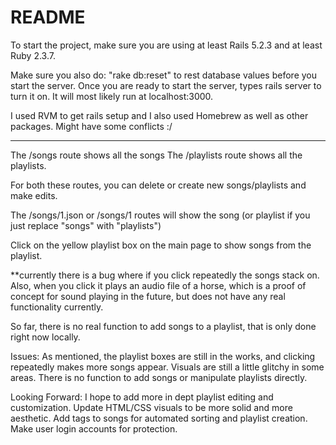 # README
To start the project, make sure you are using at least Rails 5.2.3 and at least Ruby 2.3.7.

Make sure you also do: "rake db:reset" to rest database values before you start the server. Once you are ready to start the server, types rails server to turn it on. It will most likely run at localhost:3000. 

I used RVM to get rails setup and I also used Homebrew as well as other packages. Might have some conflicts :/


-------------
The /songs route shows all the songs
The /playlists route shows all the playlists.

For both these routes, you can delete or create new songs/playlists and make edits.

The /songs/1.json or /songs/1 routes will show the song (or playlist if you just replace "songs" with "playlists")

Click on the yellow playlist box on the main page to show songs from the playlist.

**currently there is a bug where if you click repeatedly the songs stack on. Also, when you click it plays an audio file of a horse, which is a proof of concept for sound playing in the future, but does not have any real functionality currently. 

So far, there is no real function to add songs to a playlist, that is only done right now locally.

Issues:
As mentioned, the playlist boxes are still in the works, and clicking repeatedly makes more songs appear.
Visuals are still a little glitchy in some areas.
There is no function to add songs or manipulate playlists directly.

Looking Forward:
I hope to add more in dept playlist editing and customization.
Update HTML/CSS visuals to be more solid and more aesthetic. 
Add tags to songs for automated sorting and playlist creation.
Make user login accounts for protection. 

